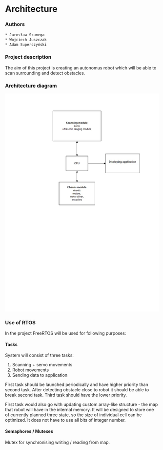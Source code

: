 # Architecture #

### Authors ###
    * Jarosław Szumega
    * Wojciech Juszczak
    * Adam Superczyński
    
### Project description ###
The aim of this project is creating an autonomus robot which will be able to scan surrounding and detect obstacles.

### Architecture diagram ###

![Architecture diagram](architecture_diagram.jpg "architecture diagram ")

### Use of RTOS ###
In the project FreeRTOS will be used for following purposes:

#### Tasks ####

System will consist of three tasks:
1. Scanning  + servo movements
2. Robot movements
3. Sending data to application

First task should be launched periodically and have higher priority than second task. After detecting obstacle close to robot it should be able to break second task. Third task should have the lower priority.

First task would also go with updating custom array-like structure - the map that robot will have in the internal memory. It will be designed to store one of currently planned three state, so the size of individual cell can be optimized. It does not have to use all bits of integer number.

#### Semaphores / Mutexes ####

Mutex for synchronising writing / reading from map.